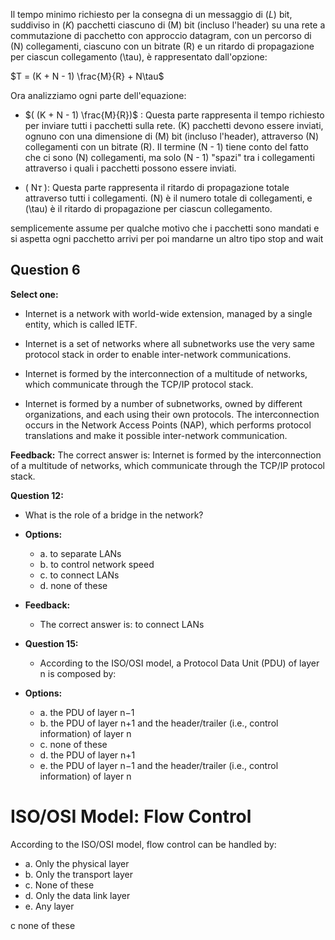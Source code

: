 Il tempo minimo richiesto per la consegna di un messaggio di \(*L*\) bit, suddiviso in \(*K*\) pacchetti ciascuno di \(M\) bit (incluso l'header) su una rete a commutazione di pacchetto con approccio datagram, con un percorso di \(N\) collegamenti, ciascuno con un bitrate \(R\) e un ritardo di propagazione per ciascun collegamento \(\tau\), è rappresentato dall'opzione:

$T = (K + N - 1) \frac{M}{R} + N\tau$


Ora analizziamo ogni parte dell'equazione:

- $( (K + N - 1) \frac{M}{R})$ : Questa parte rappresenta il tempo richiesto per inviare tutti i pacchetti sulla rete. \(K\) pacchetti devono essere inviati, ognuno con una dimensione di \(M\) bit (incluso l'header), attraverso \(N\) collegamenti con un bitrate \(R\). Il termine \(N - 1\) tiene conto del fatto che ci sono \(N\) collegamenti, ma solo \(N - 1\) "spazi" tra i collegamenti attraverso i quali i pacchetti possono essere inviati.

- \( N$\tau$ \): Questa parte rappresenta il ritardo di propagazione totale attraverso tutti i collegamenti. \(N\) è il numero totale di collegamenti, e \(\tau\) è il ritardo di propagazione per ciascun collegamento.

semplicemente assume per qualche motivo che i pacchetti sono mandati e si aspetta ogni pacchetto arrivi per poi mandarne un altro 
tipo stop and wait
## Question 6

**Select one:**

- Internet is a network with world-wide extension, managed by a single entity, which is called IETF.

- Internet is a set of networks where all subnetworks use the very same protocol stack in order to enable inter-network communications.

- Internet is formed by the interconnection of a multitude of networks, which communicate through the TCP/IP protocol stack.

- Internet is formed by a number of subnetworks, owned by different organizations, and each using their own protocols. The interconnection occurs in the Network Access Points (NAP), which performs protocol translations and make it possible inter-network communication.

**Feedback:**
The correct answer is: Internet is formed by the interconnection of a multitude of networks, which communicate through the TCP/IP protocol stack.

 **Question 12:**
  - What is the role of a bridge in the network?

- **Options:**
  - a. to separate LANs
  - b. to control network speed
  - c. to connect LANs
  - d. none of these

- **Feedback:**
  - The correct answer is: to connect LANs
    
- **Question 15:**
  - According to the ISO/OSI model, a Protocol Data Unit (PDU) of layer n is composed by:

- **Options:**
  - a. the PDU of layer n−1
  - b. the PDU of layer n+1 and the header/trailer (i.e., control information) of layer n
  - c. none of these
  - d. the PDU of layer n+1
  - e. the PDU of layer n−1 and the header/trailer (i.e., control information) of layer n    
    
# ISO/OSI Model: Flow Control

According to the ISO/OSI model, flow control can be handled by:

- a. Only the physical layer
- b. Only the transport layer
- c. None of these
- d. Only the data link layer
- e. Any layer


c none of these
